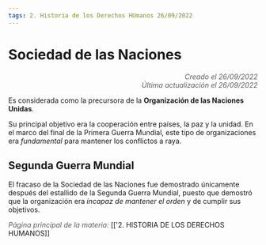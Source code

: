 ```yaml
---
tags: 2. Historia de los Derechos HUmanos 26/09/2022
---
```


# Sociedad de las Naciones
<div style="text-align: right; opacity: 0.7; font-style: italic;">Creado el 26/09/2022</div>
<div style="text-align: right; opacity: 0.7; font-style: italic;">Última actualización el 26/09/2022</div>

Es considerada como la precursora de la **Organización de las Naciones Unidas**.

Su principal objetivo era la cooperación entre países, la paz y la unidad. En el marco del final de la Primera Guerra Mundial, este tipo de organizaciones era *fundamental* para mantener los conflictos a raya.

## Segunda Guerra Mundial

El fracaso de la Sociedad de las Naciones fue demostrado únicamente después del estallido de la Segunda Guerra Mundial, puesto que demostró que la organización era *incapaz de mantener el orden* y de cumplir sus objetivos.

<span style="opacity: 0.7; font-style: italic;">Página principal de la materia:</span> [['2. HISTORIA DE LOS DERECHOS HUMANOS]]